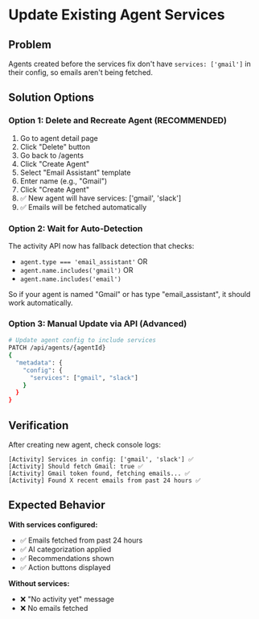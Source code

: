 # Update Existing Agent Services

## Problem
Agents created before the services fix don't have `services: ['gmail']` in their config, so emails aren't being fetched.

## Solution Options

### Option 1: Delete and Recreate Agent (RECOMMENDED)
1. Go to agent detail page
2. Click "Delete" button
3. Go back to /agents
4. Click "Create Agent"
5. Select "Email Assistant" template
6. Enter name (e.g., "Gmail")
7. Click "Create Agent"
8. ✅ New agent will have services: ['gmail', 'slack']
9. ✅ Emails will be fetched automatically

### Option 2: Wait for Auto-Detection
The activity API now has fallback detection that checks:
- `agent.type === 'email_assistant'` OR
- `agent.name.includes('gmail')` OR
- `agent.name.includes('email')`

So if your agent is named "Gmail" or has type "email_assistant", it should work automatically.

### Option 3: Manual Update via API (Advanced)
```bash
# Update agent config to include services
PATCH /api/agents/{agentId}
{
  "metadata": {
    "config": {
      "services": ["gmail", "slack"]
    }
  }
}
```

## Verification

After creating new agent, check console logs:
```
[Activity] Services in config: ['gmail', 'slack'] ✅
[Activity] Should fetch Gmail: true ✅
[Activity] Gmail token found, fetching emails... ✅
[Activity] Found X recent emails from past 24 hours ✅
```

## Expected Behavior

**With services configured:**
- ✅ Emails fetched from past 24 hours
- ✅ AI categorization applied
- ✅ Recommendations shown
- ✅ Action buttons displayed

**Without services:**
- ❌ "No activity yet" message
- ❌ No emails fetched
